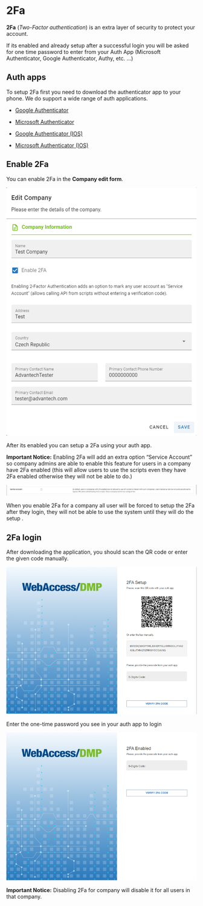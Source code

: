 # 2Fa  

**2Fa** (*Two-Factor authentication*) is an extra layer of security to protect your account.

If its enabled and already setup after a successful login you will be asked for one time password to enter from your Auth App (Microsoft Authenticator, Google Authenticator, Authy, etc. …) 

## Auth apps
To setup 2Fa first you need to download the authenticator app to your phone.
We do support a wide range of auth applications.

- [Google Authenticator](https://play.google.com/store/apps/details?id=com.google.android.apps.authenticator2&hl=en&gl=US)

- [Microsoft Authenticator](https://play.google.com/store/apps/details?id=com.azure.authenticator&hl=en&gl=US)

- [Google Authenticator (IOS)](https://apps.apple.com/us/app/google-authenticator/id388497605)

- [Microsoft Authenticator (IOS)](https://apps.apple.com/us/app/microsoft-authenticator/id983156458)

## Enable 2Fa

You can enable 2Fa in the **Company edit form**.

![2Fa](./fa1.png "2fa")

After its enabled you can setup a 2Fa using your auth app.

**Important Notice:** Enabling 2Fa will add an extra option “Service Account” so company admins are able to enable this feature for users in a company have 2Fa enabled (this will allow users to use the scripts even they have 2Fa enabled otherwise they will not be able to do.)

![Enable 2Fa](./fa2.png "Enable 2fa")

When you enable 2Fa for a company all user will be forced to setup the 2Fa after they login, they will not be able to use the system until they will do the setup . 

## 2Fa login

After downloading the application, you should scan the QR code or enter the given code manually.

![2Fa app](./fa3.png "2fa app")


Enter the one-time password you see in your auth app to login 

![2Fa app password](./fa4.png "2fa app password")

**Important Notice:** Disabling 2Fa for company will disable it for all users in that company.

